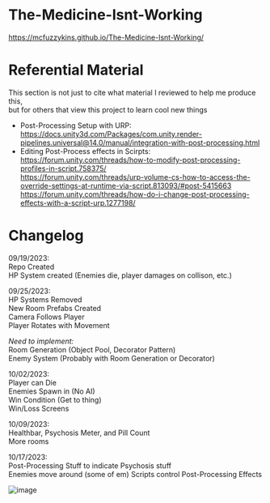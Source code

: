# The-Medicine-Isnt-Working  
https://mcfuzzykins.github.io/The-Medicine-Isnt-Working/  

# Referential Material  
This section is not just to cite what material I reviewed to help me produce this,  
but for others that view this project to learn cool new things  
- Post-Processing Setup with URP:  
  https://docs.unity3d.com/Packages/com.unity.render-pipelines.universal@14.0/manual/integration-with-post-processing.html  
- Editing Post-Process effects in Scirpts:  
  https://forum.unity.com/threads/how-to-modify-post-processing-profiles-in-script.758375/  
  https://forum.unity.com/threads/urp-volume-cs-how-to-access-the-override-settings-at-runtime-via-script.813093/#post-5415663  
  https://forum.unity.com/threads/how-do-i-change-post-processing-effects-with-a-script-urp.1277198/
  
# Changelog  
09/19/2023:  
Repo Created  
HP System created (Enemies die, player damages on collison, etc.)  
  
09/25/2023:  
HP Systems Removed  
New Room Prefabs Created  
Camera Follows Player  
Player Rotates with Movement  
  
*Need to implement:*  
Room Generation (Object Pool, Decorator Pattern)  
Enemy System (Probably with Room Generation or Decorator)  
  
10/02/2023:  
Player can Die  
Enemies Spawn in (No AI)  
Win Condition (Get to thing)  
Win/Loss Screens  

10/09/2023:  
Healthbar, Psychosis Meter, and Pill Count  
More rooms  
  
10/17/2023:  
Post-Processing Stuff to indicate Psychosis stuff  
Enemies move around (some of em)
Scripts control Post-Processing Effects

![image](https://github.com/McFuzzykins/The-Medicine-Isnt-Working/assets/77823726/df7b0ca5-5205-4ab5-8e55-757ed4cce122)  

